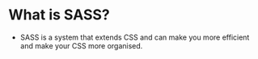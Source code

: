 
# What is SASS?

* SASS is a system that extends CSS and can make you more efficient and make your
CSS more organised.

